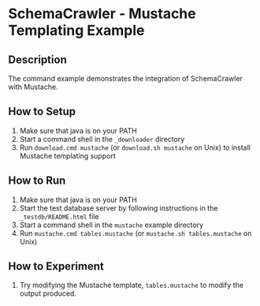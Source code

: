 # SchemaCrawler - Mustache Templating Example

## Description
The command example demonstrates the integration of SchemaCrawler with Mustache.

## How to Setup
1. Make sure that java is on your PATH
2. Start a command shell in the `_downloader` directory 
3. Run `download.cmd mustache` (or `download.sh mustache` on Unix) to
   install Mustache templating support 

## How to Run
1. Make sure that java is on your PATH
2. Start the test database server by following instructions in the `_testdb/README.html` file
3. Start a command shell in the `mustache` example directory
5. Run `mustache.cmd tables.mustache` (or `mustache.sh tables.mustache` on Unix) 

## How to Experiment
1. Try modifying the Mustache template, `tables.mustache` to modify the output produced. 

